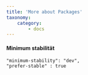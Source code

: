 ```yaml
---
title: 'More about Packages'
taxonomy:
    category:
        - docs
---
```


#### Minimum stabilität

```
"minimum-stability": "dev",
"prefer-stable" : true
```
